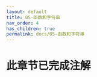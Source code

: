 ```yaml
---
layout: default
title: 05-函数和字符串
nav_order: 4
has_children: true
permalink: docs/05-函数和字符串
---
```


# 此章节已完成注解